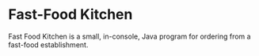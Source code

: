 # Fast-Food Kitchen
Fast Food Kitchen is a small, in-console, Java program for ordering from a fast-food establishment.
